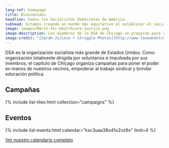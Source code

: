 ```yaml
---
lang-ref: homepage
title: Bienvenidos
headline: Somos los Socialistas Demócratas de América
subhead: Estamos creando un mundo más equitativo al establecer el socialismo como fuerza política. Creemos que nuestros gobiernos y nuestra economía deben operar, a través de la propiedad social, en beneficio de todos.
image: images/March-for-Healthcare-Justice.png
image-description: Los miembros de la DSA de Chicago se preparan para caminar en la March for Healthcare Justice del 27 de junio de 2020.
image-credit: "[Sarah-Ji/Love + Struggle Photos](http://www.loveandstrugglephotos.com/)"
---
```


DSA es la organización socialista más grande de Estados Unidos. Como organización totalmente dirigida por voluntarios e impulsada por sus miembros, el capítulo de Chicago organiza campañas para poner el poder en manos de nuestros vecinos, empoderar al trabajo sindical y brindar educación política.

## Campañas

{% include list-tiles.html collection="campaigns" %}

## Eventos

{% include list-events.html calendar="ksc3uaa38o41o2vz8o" limit=4 %}

[Ver nuestro calendario completo](https://teamup.com/ksc3uaa38o41o2vz8o?lang=es)
